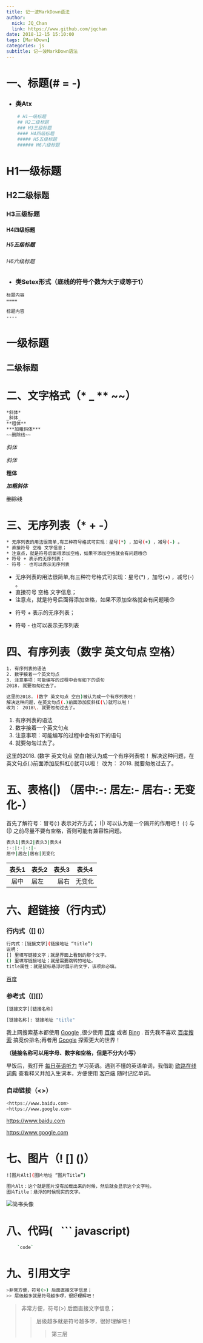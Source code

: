 ```yaml
---
title: 记一波MarkDown语法
author: 
  nick: JQ_Chan
  link: https://www.github.com/jqchan
date: 2018-12-15 15:10:00
tags: [MarkDown]
categories: js
subtitle: 记一波MarkDown语法
---
```


# 一、标题(# = -)
* ###  类Atx
``` bash
    # H1一级标题
    ## H2二级标题
    ### H3三级标题
    #### H4四级标题
    ##### H5五级标题
    ###### H6六级标题
```
# H1一级标题
## H2二级标题
### H3三级标题
#### H4四级标题
##### H5五级标题
###### H6六级标题

* ### 类Setex形式（底线的符号个数为大于或等于1）
``` bash
标题内容
====

标题内容
----
```

一级标题
====

二级标题
----


# 二、文字格式（* _ ** ~~）
``` bash
*斜体*
_斜体_
**粗体**
***加粗斜体***
~~删除线~~
```

*斜体*

_斜体_

**粗体**

***加粗斜体***

~~删除线~~

# 三、无序列表（* + -）
``` bash
* 无序列表的用法很简单,有三种符号格式可实现：星号(*) ，加号(+) ，减号(-) 。
* 直接符号 空格 文字信息；
* 注意点，就是符号后面得添加空格，如果不添加空格就会有问题哦😯
+ 符号 + 表示的无序列表；
- 符号 - 也可以表示无序列表
```
* 无序列表的用法很简单,有三种符号格式可实现：星号(*) ，加号(+) ，减号(-) 。
* 直接符号 空格 文字信息；
* 注意点，就是符号后面得添加空格，如果不添加空格就会有问题哦😯
+ 符号 + 表示的无序列表；
- 符号 - 也可以表示无序列表

# 四、有序列表（数字 英文句点 空格）
``` bash
1. 有序列表的语法
2. 数字接着一个英文句点
3. 注意事项：可能编写的过程中会有如下的语句
2018. 就要匆匆过去了。

这里的2018. (数字 英文句点 空白)被认为成一个有序列表啦！
解决这种问题，在英文句点(.)前面添加反斜杠(\)就可以啦！ 
改为： 2018\. 就要匆匆过去了。
```
1. 有序列表的语法
2. 数字接着一个英文句点
3. 注意事项：可能编写的过程中会有如下的语句
2018. 就要匆匆过去了。

这里的2018. (数字 英文句点 空白)被认为成一个有序列表啦！
解决这种问题，在英文句点(.)前面添加反斜杠(\)就可以啦！ 
改为： 2018\. 就要匆匆过去了。

# 五、表格(|)  （居中:-:  居左:-  居右-:  无变化-）
首先了解符号：冒号(:) 表示对齐方式； (|) 可以认为是一个隔开的作用吧！
(:) 与 (|) 之前尽量不要有空格，否则可能有兼容性问题。 

``` bash
表头1|表头2|表头3|表头4
:-:|:-|-:|-
居中|居左|居右|无变化
```

表头1|表头2|表头3|表头4
:-:|:-|-:|-
居中|居左|居右|无变化

# 六、超链接（行内式[]()）
### **行内式**（[] ()）

``` bash
行内式：[链接文字](链接地址 “title”)
说明：
[] 里填写链接文字；就是界面上看到的那个文字。
() 里填写链接地址；就是需要跳转的地址。
title属性：就是鼠标悬浮时展示的文字，该项非必填。
```

[百度](https://www.baidu.com "这个是title")

### **参考式**（[][]）
``` bash
[链接文字][链接名称]

[链接名称]: 链接地址 "title"
```
我上网搜索基本都使用 [Google][1] ,很少使用 [百度][2] 或者 [Bing][3] .
首先我不喜欢 [百度搜索][2] 搞竞价排名;再者用 [Google][1] 探索更大的世界！

[1]: https://www.google.com/ "点击跳到Google"
[2]: https://www.baidu.com/ "点击跳到Baidu Search"
[3]: https://cn.bing.com/ "点击跳到Bing Search"

**（链接名称可以用字母、数字和空格，但是不分大小写）**

早饭后，我打开 [每日英语听力][TING] 学习英语。遇到不懂的英语单词，我借助 [欧路在线词典][zxB] 
查看释义并加入生词本，方便使用 [客户端][KHd] 随时记忆单词。

[ting]: https://dict.eudic.net/ting "每日英语听力 - 欧路词典"
[zxb]: https://dict.eudic.net/ "《欧路词典》在线版"
[khd]: https://www.eudic.net/v4/en/app/eudic "《欧路词典》英语翻译软件官方主页"

### 自动链接（<>）
``` bash
<https://www.baidu.com>
<https://www.google.com>
```
<https://www.baidu.com>

<https://www.google.com>

# 七、图片（! [] ()）
``` bash
![图片Alt](图片地址 “图片Title”)

图片Alt：这个就是图片没有加载出来的时候，然后就会显示这个文字啦。
图片Title：悬浮的时候现实的文字。
```
![简书头像](https://upload.jianshu.io/users/upload_avatars/2954515/363c637381f8?imageMogr2/auto-orient/strip|imageView2/1/w/120/h/120 "图片title")

# 八、代码(` `  ``` javascript)
``` bash
    `code`
```

# 九、引用文字
``` bash
>非常方便，符号(>) 后面直接文字信息；
>> 层级越多就是符号越多啰，很好理解吧！
```
>非常方便，符号(>) 后面直接文字信息；
>> 层级越多就是符号越多啰，很好理解吧！
>>> 第三层
